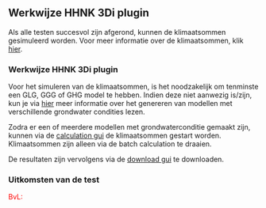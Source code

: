 ## **Werkwijze HHNK 3Di plugin**
Als alle testen succesvol zijn afgerond, kunnen de klimaatsommen gesimuleerd worden. Voor meer informatie over de klimaatsommen, klik [hier](../../3_achtergronden_en_uitgangspunten/g_klimaatsommen/1_klimaatsommen.md).

### **Werkwijze HHNK 3Di plugin**
Voor het simuleren van de klimaatsommen, is het noodzakelijk om tenminste een GLG, GGG of GHG model te hebben. Indien deze niet aanwezig is/zijn, kun je via [hier](../../4_gebruik_plugin/c_modelstaat_aanpassen.md) meer informatie over het genereren van modellen met verschillende grondwater condities lezen.

Zodra er een of meerdere modellen met grondwaterconditie gemaakt zijn, kunnen via de [calculation gui](../../4_gebruik_plugin/d_berekeningen_uitvoeren.md) de klimaatsommen gestart worden. Klimaatsommen zijn alleen via de batch calculation te draaien.

De resultaten zijn vervolgens via de [download gui](../../4_gebruik_plugin/e_downloaden_resultaten.md) te downloaden. 

### **Uitkomsten van de test**


<span style="color:red"> BvL: </span>

